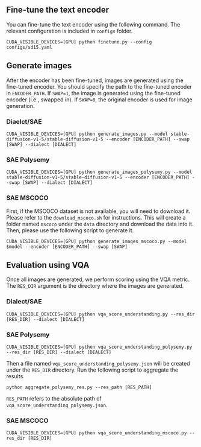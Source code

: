 ## Fine-tune the text encoder
You can fine-tune the text encoder using the following command. The relevant configuration is included in `configs` folder.
```
CUDA_VISIBLE_DEVICES=[GPU] python finetune.py --config configs/sd15.yaml
```


## Generate images
After the encoder has been fine-tuned, images are generated using the fine-tuned encoder. You should specify the path to the fine-tuned encoder in `ENCODER_PATH`. If `SWAP=1`, the image is generated using the fine-tuned encoder (i.e., swapped in). If `SWAP=0`, the original encoder is used for image generation.

### Diaelct/SAE
```
CUDA_VISIBLE_DEVICES=[GPU] python generate_images.py --model stable-diffusion-v1-5/stable-diffusion-v1-5 --encoder [ENCODER_PATH] --swap [SWAP] --dialect [DIALECT]
```

### SAE Polysemy
```
CUDA_VISIBLE_DEVICES=[GPU] python generate_images_polysemy.py --model stable-diffusion-v1-5/stable-diffusion-v1-5 --encoder [ENCODER_PATH] --swap [SWAP] --dialect [DIALECT]
```

### SAE MSCOCO
First, if the MSCOCO dataset is not available, you will need to download it. Please refer to the `download_mscoco.sh` for instructions. This will create a folder named `mscoco` under the `data` directory and download the data into it.
Then, please use the following script to generate it.
```
CUDA_VISIBLE_DEVICES=[GPU] python generate_images_mscoco.py --model $model --encoder [ENCODER_PATH] --swap [SWAP]
```


## Evaluation using VQA
Once all images are generated, we perform scoring using the VQA metric. The `RES_DIR` argument is the directory where the images are generated.

### Dialect/SAE
```
CUDA_VISIBLE_DEVICES=[GPU] python vqa_score_understanding.py --res_dir [RES_DIR] --dialect [DIALECT]
```

### SAE Polysemy
```
CUDA_VISIBLE_DEVICES=[GPU] python vqa_score_understanding_polysemy.py --res_dir [RES_DIR] --dialect [DIALECT]
```
Then a file named `vqa_score_understanding_polysemy.json` will be created under the `RES_DIR` directory. Run the following script to aggregate the results.
```
python aggregate_polysemy_res.py --res_path [RES_PATH]
```
`RES_PATH` refers to the absolute path of `vqa_score_understanding_polysemy.json`.

### SAE MSCOCO
```
CUDA_VISIBLE_DEVICES=[GPU] python vqa_score_understanding_mscoco.py --res_dir [RES_DIR]
```